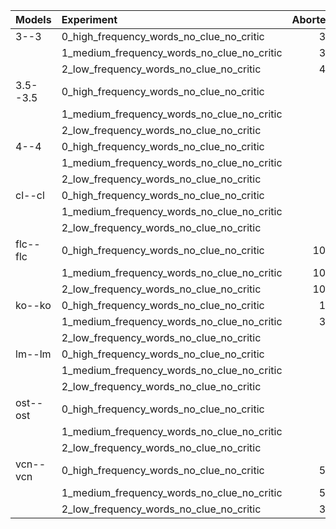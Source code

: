 | Models   | Experiment                                 |   Aborted |   Lose | Main Score        | Played    | Success   |
|:---------|:-------------------------------------------|----------:|-------:|:------------------|:----------|:----------|
| 3--3     | 0_high_frequency_words_no_clue_no_critic   |        30 |     70 | 0.0               | 70.0      | 0.0       |
|          | 1_medium_frequency_words_no_clue_no_critic |        30 |     70 | 0.0               | 70.0      | 0.0       |
|          | 2_low_frequency_words_no_clue_no_critic    |        40 |     50 | 4.166666666666667 | 60.0      | 10.0      |
| 3.5--3.5 | 0_high_frequency_words_no_clue_no_critic   |         0 |    100 | 0.0               | **100.0** | 0.0       |
|          | 1_medium_frequency_words_no_clue_no_critic |         0 |    100 | 0.0               | **100.0** | 0.0       |
|          | 2_low_frequency_words_no_clue_no_critic    |         0 |    100 | 0.0               | **100.0** | 0.0       |
| 4--4     | 0_high_frequency_words_no_clue_no_critic   |         0 |     80 | **4.5**           | **100.0** | **20.0**  |
|          | 1_medium_frequency_words_no_clue_no_critic |         0 |     90 | **2.0**           | **100.0** | **10.0**  |
|          | 2_low_frequency_words_no_clue_no_critic    |         0 |     80 | **4.5**           | **100.0** | **20.0**  |
| cl--cl   | 0_high_frequency_words_no_clue_no_critic   |         0 |    100 | 0.0               | **100.0** | 0.0       |
|          | 1_medium_frequency_words_no_clue_no_critic |         0 |    100 | 0.0               | **100.0** | 0.0       |
|          | 2_low_frequency_words_no_clue_no_critic    |         0 |    100 | 0.0               | **100.0** | 0.0       |
| flc--flc | 0_high_frequency_words_no_clue_no_critic   |       100 |      0 | <NA>              | 0.0       | 0.0       |
|          | 1_medium_frequency_words_no_clue_no_critic |       100 |      0 | <NA>              | 0.0       | 0.0       |
|          | 2_low_frequency_words_no_clue_no_critic    |       100 |      0 | <NA>              | 0.0       | 0.0       |
| ko--ko   | 0_high_frequency_words_no_clue_no_critic   |        10 |     90 | 0.0               | 90.0      | 0.0       |
|          | 1_medium_frequency_words_no_clue_no_critic |        30 |     70 | 0.0               | 70.0      | 0.0       |
|          | 2_low_frequency_words_no_clue_no_critic    |         0 |    100 | 0.0               | **100.0** | 0.0       |
| lm--lm   | 0_high_frequency_words_no_clue_no_critic   |         0 |    100 | 0.0               | **100.0** | 0.0       |
|          | 1_medium_frequency_words_no_clue_no_critic |         0 |    100 | 0.0               | **100.0** | 0.0       |
|          | 2_low_frequency_words_no_clue_no_critic    |         0 |    100 | 0.0               | **100.0** | 0.0       |
| ost--ost | 0_high_frequency_words_no_clue_no_critic   |         0 |    100 | 0.0               | **100.0** | 0.0       |
|          | 1_medium_frequency_words_no_clue_no_critic |         0 |    100 | 0.0               | **100.0** | 0.0       |
|          | 2_low_frequency_words_no_clue_no_critic    |         0 |    100 | 0.0               | **100.0** | 0.0       |
| vcn--vcn | 0_high_frequency_words_no_clue_no_critic   |        50 |     50 | 0.0               | 50.0      | 0.0       |
|          | 1_medium_frequency_words_no_clue_no_critic |        50 |     50 | 0.0               | 50.0      | 0.0       |
|          | 2_low_frequency_words_no_clue_no_critic    |        30 |     70 | 0.0               | 70.0      | 0.0       |